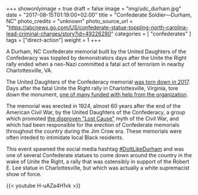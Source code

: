 +++
showonlyimage = true
draft = false
image = "img/udc_durham.jpg"
date = "2017-08-15T01:19:00+02:00"
title = "Confederate Soldier—Durham, NC"
photo_credits = "unknown"
photo_source_url = "https://abcnews.go.com/US/confederate-statue-toppling-north-carolina-lead-criminal-charges/story?id=49226290"
categories = [ "confederates" ]
tags = ["direct-action"]
weight = 1
+++

A Durham, NC Confederate memorial built by the United Daughters of the Confederacy was toppled by demonstrators days after the Unite the Right rally ended when a neo-Nazi committed a fatal act of terrorism in nearby Charlottesville, VA.

<!--more-->

The United Daughters of the Confederacy memorial [was torn down in 2017](https://www.nytimes.com/2017/08/14/us/protesters-in-durham-topple-a-confederate-monument.html). Days after the fatal Unite the Right rally in Charlottesville, Virginia, tore down the monument, [one of many funded with help from the organization](https://en.wikipedia.org/wiki/List_of_monuments_erected_by_the_United_Daughters_of_the_Confederacy).

The memorial was erected in 1924, almost 60 years after the end of the American Civil War, by the United Daughters of the Confederacy, a group which promoted [the disproven "Lost Cause"](https://www.encyclopediavirginia.org/Lost_Cause_The) myth of the Civil War, and which had been responsible for the erection of Confederate memorials throughout the country during the Jim Crow era. These memorials were often inteded to intimidate local Black residents.

This event spawned the social media hashtag [#DoItLikeDurham](https://doitlikedurham.org/) and was one of several Confederate statues to come down around the country in the wake of Unite the Right, a rally that was ostensibly in support of the Robert E. Lee statue in Charlottesville, but which was actually a white supremacist show of force.

{{< youtube H-uAZa4H1vk >}}